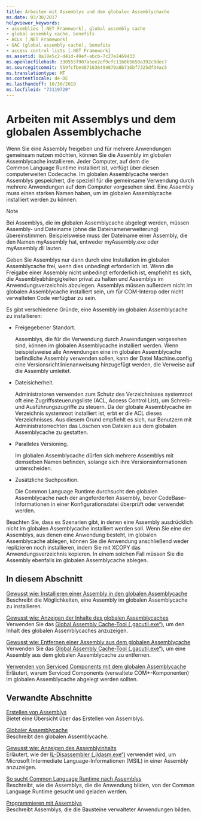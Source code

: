 ```yaml
---
title: Arbeiten mit Assemblys und dem globalen Assemblychache
ms.date: 03/30/2017
helpviewer_keywords:
- assemblies [.NET Framework], global assembly cache
- global assembly cache, benefits
- ACLs [.NET Framework]
- GAC (global assembly cache), benefits
- access control lists [.NET Framework]
ms.assetid: 8a18e5c2-d41d-49ef-abcb-7c27e2469433
ms.openlocfilehash: 330555f907a5ee2ef9cfc11b0b5659a392c0dec7
ms.sourcegitcommit: 559fcfbe4871636494870a8b716bf7325df34ac5
ms.translationtype: MT
ms.contentlocale: de-DE
ms.lasthandoff: 10/30/2019
ms.locfileid: "73119720"
---
```

# <a name="working-with-assemblies-and-the-global-assembly-cache"></a>Arbeiten mit Assemblys und dem globalen Assemblychache

Wenn Sie eine Assembly freigeben und für mehrere Anwendungen gemeinsam nutzen möchten, können Sie die Assembly im globalen Assemblycache installieren. Jeder Computer, auf dem die Common Language Runtime installiert ist, verfügt über diesen computerweiten Codecache. Im globalen Assemblycache werden Assemblys gespeichert, die speziell für die gemeinsame Verwendung durch mehrere Anwendungen auf dem Computer vorgesehen sind. Eine Assembly muss einen starken Namen haben, um im globalen Assemblycache installiert werden zu können.  
  
> [!NOTE]
> Bei Assemblys, die im globalen Assemblycache abgelegt werden, müssen Assembly- und Dateiname (ohne die Dateinamenerweiterung) übereinstimmen. Beispielsweise muss der Dateiname einer Assembly, die den Namen myAssembly hat, entweder myAssembly.exe oder myAssembly.dll lauten.  
  
Geben Sie Assemblys nur dann durch eine Installation im globalen Assemblycache frei, wenn dies unbedingt erforderlich ist. Wenn die Freigabe einer Assembly nicht unbedingt erforderlich ist, empfiehlt es sich, die Assemblyabhängigkeiten privat zu halten und Assemblys im Anwendungsverzeichnis abzulegen. Assemblys müssen außerdem nicht im globalen Assemblycache installiert sein, um für COM-Interop oder nicht verwalteten Code verfügbar zu sein.  
  
Es gibt verschiedene Gründe, eine Assembly im globalen Assemblycache zu installieren:  
  
- Freigegebener Standort.  
  
     Assemblys, die für die Verwendung durch Anwendungen vorgesehen sind, können im globalen Assemblycache installiert werden. Wenn beispielsweise alle Anwendungen eine im globalen Assemblycache befindliche Assembly verwenden sollen, kann der Datei Machine.config eine Versionsrichtlinienanweisung hinzugefügt werden, die Verweise auf die Assembly umleitet.  
  
- Dateisicherheit.  
  
     Administratoren verwenden zum Schutz des Verzeichnisses systemroot oft eine Zugriffssteuerungsliste (ACL, Access Control List), um Schreib- und Ausführungszugriffe zu steuern. Da der globale Assemblycache im Verzeichnis systemroot installiert ist, erbt er die ACL dieses Verzeichnisses. Aus diesem Grund empfiehlt es sich, nur Benutzern mit Administratorrechten das Löschen von Dateien aus dem globalen Assemblycache zu gestatten.  
  
- Paralleles Versioning.  
  
     Im globalen Assemblycache dürfen sich mehrere Assemblys mit demselben Namen befinden, solange sich ihre Versionsinformationen unterscheiden.  
  
- Zusätzliche Suchposition.  
  
     Die Common Language Runtime durchsucht den globalen Assemblycache nach der angeforderten Assembly, bevor CodeBase-Informationen in einer Konfigurationsdatei überprüft oder verwendet werden.  
  
 Beachten Sie, dass es Szenarien gibt, in denen eine Assembly ausdrücklich nicht im globalen Assemblycache installiert werden soll. Wenn Sie eine der Assemblys, aus denen eine Anwendung besteht, im globalen Assemblycache ablegen, können Sie die Anwendung anschließend weder replizieren noch installieren, indem Sie mit XCOPY das Anwendungsverzeichnis kopieren. In einem solchen Fall müssen Sie die Assembly ebenfalls im globalen Assemblycache ablegen.  
  
## <a name="in-this-section"></a>In diesem Abschnitt  
[Gewusst wie: Installieren einer Assembly in den globalen Assemblycache](install-assembly-into-gac.md)  
Beschreibt die Möglichkeiten, eine Assembly im globalen Assemblycache zu installieren.  
  
[Gewusst wie: Anzeigen der Inhalte des globalen Assemblycaches](how-to-view-the-contents-of-the-gac.md)  
Verwenden Sie das [Global Assembly Cache-Tool („gacutil.exe“)](../tools/gacutil-exe-gac-tool.md), um den Inhalt des globalen Assemblycaches anzuzeigen.  
  
[Gewusst wie: Entfernen einer Assembly aus dem globalen Assemblycache](how-to-remove-an-assembly-from-the-gac.md)  
Verwenden Sie das [Global Assembly Cache-Tool („gacutil.exe“)](../tools/gacutil-exe-gac-tool.md), um eine Assembly aus dem globalen Assemblycache zu entfernen.  
  
[Verwenden von Serviced Components mit dem globalen Assemblycache](use-serviced-components-with-the-gac.md)  
Erläutert, warum Serviced Components (verwaltete COM+-Komponenten) im globalen Assemblycache abgelegt werden sollten.  
  
## <a name="related-sections"></a>Verwandte Abschnitte  

[Erstellen von Assemblys](../../standard/assembly/create.md)  
Bietet eine Übersicht über das Erstellen von Assemblys.  
  
[Globaler Assemblycache](gac.md)  
Beschreibt den globalen Assemblycache.  
  
[Gewusst wie: Anzeigen des Assemblyinhalts](../../standard/assembly/view-contents.md)  
Erläutert, wie der [IL-Disassembler („ildasm.exe“)](../tools/ildasm-exe-il-disassembler.md) verwendet wird, um Microsoft Intermediate Language-Informationen (MSIL) in einer Assembly anzuzeigen.  
  
[So sucht Common Language Runtime nach Assemblys](../deployment/how-the-runtime-locates-assemblies.md)  
Beschreibt, wie die Assemblys, die die Anwendung bilden, von der Common Language Runtime gesucht und geladen werden.  
  
[Programmieren mit Assemblys](../../standard/assembly/program.md)  
Beschreibt Assemblys, die die Bausteine verwalteter Anwendungen bilden.
